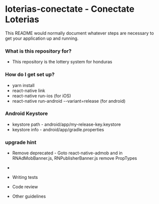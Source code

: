 # loterias-conectate - Conectate Loterias #

This README would normally document whatever steps are necessary to get your application up and running.

### What is this repository for? ###

* This repository is the lottery system for honduras

### How do I get set up? ###
* yarn install
* react-native link
* react-native run-ios (for iOS)
* react-native run-android --variant=release (for android)

### Android Keystore ###
* keystore path - android/app/my-release-key.keystore
* keystore info - android/app/gradle.properties

### upgrade hint ###
* Remove deprecated - Goto react-native-admob and in RNAdMobBanner.js, RNPublisherBanner.js remove PropTypes
*

* Writing tests
* Code review
* Other guidelines
